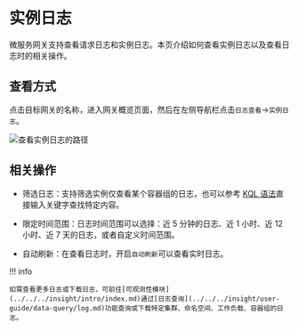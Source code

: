 # 实例日志

微服务网关支持查看请求日志和实例日志。本页介绍如何查看实例日志以及查看日志时的相关操作。

## 查看方式

点击目标网关的名称，进入网关概览页面，然后在左侧导航栏点击`日志查看`->`实例日志`。

![查看实例日志的路径](https://docs.daocloud.io/daocloud-docs-images/docs/skoala/ms-gateway/logs/imgs/inslog-path.png)
<!--更新截图-->

## 相关操作

- 筛选日志：支持筛选实例仅查看某个容器组的日志，也可以参考 [KQL 语法](https://www.elastic.co/guide/en/kibana/current/kuery-query.html)直接输入关键字查找特定内容。

- 限定时间范围：日志时间范围可以选择：近 5 分钟的日志、近 1 小时、近 12 小时、近 7 天的日志，或者自定义时间范围。

- 自动刷新：在查看日志时，开启`自动刷新`可以查看实时日志。

<!--补充截图-->

!!! info

    如需查看更多日志或下载日志，可前往[可观测性模块](../../../insight/intro/index.md)通过[日志查询](../../../insight/user-guide/data-query/log.md)功能查询或下载特定集群、命名空间、工作负载、容器组的日志。
